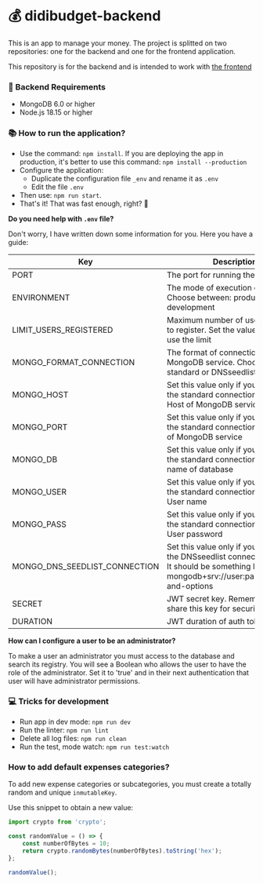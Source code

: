 # 💰 didibudget-backend

This is an app to manage your money.
The project is splitted on two repositories: one for the backend and one for the frontend application. 

This repository is for the backend and is intended to work with [the frontend](https://github.com/didaquis/didibudget-frontend)

### 📝 Backend Requirements
* MongoDB 6.0 or higher
* Node.js 18.15 or higher

### 📚 How to run the application?
* Use the command: `npm install`. If you are deploying the app in production, it's better to use this command: `npm install --production`
* Configure the application:
  * Duplicate the configuration file `_env` and rename it as `.env`
  * Edit the file `.env`
* Then use: `npm run start`. 
* That's it! That was fast enough, right? 🚀

**Do you need help with `.env` file?** 

Don't worry, I have written down some information for you. Here you have a guide:

| Key | Description |
|-----|-------------|
| PORT | The port for running the backend |
| ENVIRONMENT | The mode of execution of Node.js. Choose between: production or development |
| LIMIT_USERS_REGISTERED | Maximum number of users allowed to register. Set the value to 0 to not use the limit |
| MONGO_FORMAT_CONNECTION | The format of connection with MongoDB service. Choose between: standard or DNSseedlist |
| MONGO_HOST | Set this value only if you are using the standard connection format. Host of MongoDB service |
| MONGO_PORT | Set this value only if you are using the standard connection format. Port of MongoDB service |
| MONGO_DB | Set this value only if you are using the standard connection format. The name of database |
| MONGO_USER | Set this value only if you are using the standard connection format. User name |
| MONGO_PASS | Set this value only if you are using the standard connection format. User password |
| MONGO_DNS_SEEDLIST_CONNECTION | Set this value only if you are using the DNSseedlist connection format. It should be something like this: mongodb+srv://user:password@uri-and-options |
| SECRET | JWT secret key. Remember not to share this key for security reasons |
| DURATION | JWT duration of auth token |

**How can I configure a user to be an administrator?** 

To make a user an administrator you must access to the database and search its registry. You will see a Boolean who allows the user to have the role of the administrator. Set it to 'true' and in their next authentication that user will have administrator permissions.

### 💻 Tricks for development
* Run app in dev mode: `npm run dev`
* Run the linter: `npm run lint`
* Delete all log files: `npm run clean`
* Run the test, mode watch: `npm run test:watch`

### How to add default expenses categories?
To add new expense categories or subcategories, you must create a totally random and unique `inmutableKey`. 

Use this snippet to obtain a new value:
```javascript
import crypto from 'crypto';

const randomValue = () => {
	const numberOfBytes = 10;
	return crypto.randomBytes(numberOfBytes).toString('hex');
};

randomValue();
```
